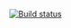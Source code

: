 [![Build status](https://build.appcenter.ms/v0.1/apps/e9300c4d-a40f-4810-bbf7-cd659c35b714/branches/dev/badge)](https://appcenter.ms)
